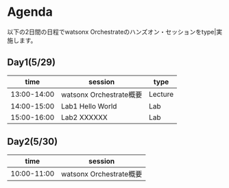 # Agenda

以下の2日間の日程でwatsonx Orchestrateのハンズオン・セッションをtype|実施します。

## Day1(5/29)
|time|session|type|
|-------|----|----|
|13:00-14:00|watsonx Orchestrate概要|Lecture|
|14:00-15:00|Lab1 Hello World|Lab|
|15:00-16:00|Lab2 XXXXXX|Lab|


## Day2(5/30)
|time|session|
|-------|----|
|10:00-11:00|watsonx Orchestrate概要|